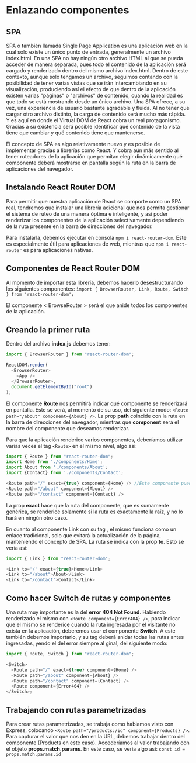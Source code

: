# Enlazando componentes

## SPA

SPA o también llamada Single Page Application es una aplicación web en la cual solo existe un único punto de entrada, generalmente un archivo index.html. En una SPA no hay ningún otro archivo HTML al que se pueda acceder de manera separada, pues todo el contenido de la aplicación será cargado y renderizado dentro del mismo archivo index.html. Dentro de este contexto, aunque solo tengamos un archivo, seguimos contando con la posibilidad de tener varias vistas que se irán intercambiando en su visualización, produciendo así el efecto de que dentro de la aplicación existen varias "páginas" o "archivos" de contenido, cuando la realidad es que todo se está mostrando desde un único archivo. Una SPA ofrece, a su vez, una experiencia de usuario bastante agradable y fluida. Al no tener que cargar otro archivo distinto, la carga de contenido será mucho más rápida. Y es aquí en donde el Virtual DOM de React cobra un real protagonismo. Gracias a su existencia será posible identificar qué contenido de la vista tiene que cambiar y qué contenido tiene que mantenerse.

El concepto de SPA es algo relativamente nuevo y es posible de implementar gracias a librerías como React. Y cobra aún más sentido al tener ruteadores de la aplicación que permitan elegir dinámicamente qué componente deberá mostrarse en pantalla según la ruta en la barra de aplicaciones del navegador.

## Instalando React Router DOM

Para permitir que nuestra aplicación de React se comporte como un SPA real, tendremos que instalar una librería adicional que nos permita gestionar el sistema de ruteo de una manera óptima e inteligente, y así poder renderizar los componentes de la aplicación selectivamente dependiendo de la ruta presente en la barra de direcciones del navegador.

Para instalarla, debemos ejecutar en consola `npm i react-router-dom`. Este es especialmente útil para aplicaciones de web, mientras que `npm i react-router` es para aplicaciones nativas.

## Componentes de React Router DOM

Al momento de importar esta librería, debemos hacerlo desestructurando los siguientes componentes: `ìmport { BrowserRouter, Link, Route, Switch } from 'react-router-dom';`

El componente < BrowseRouter > será el que anide todos los componentes de la aplicación.

## Creando la primer ruta

Dentro del archivo **index.js** debemos tener:

```javascript
import { BrowserRouter } from "react-router-dom";

ReactDOM.render(
  <BrowserRouter>
    <App />
  </BrowserRouter>,
  document.getElementById("root")
);
```

El componente **Route** nos permitirá indicar qué componente se renderizará en pantalla. Este se verá, al momento de su uso, del siguiente modo: `<Route path="/about" component={About} />`. La prop **path** coincide con la ruta en la barra de direcciones del navegador, mientras que **component** será el nombre del componente que deseamos renderizar.

Para que la aplicación renderice varios componentes, deberíamos utilizar varias veces el tag `<Route>` en el mismo nivel, algo así:

```javascript
import { Route } from "react-router-dom";
import Home from './components/Home';
import About from './components/About';
import {Contact} from './components/Contact';

<Route path="/" exact={true} component={Home} /> //Este componente puede dar problemas. Explicacion abajo
<Route path="/about" component={About} />
<Route path="/contact" component={Contact} />
```

La prop **exact** hace que la ruta del componente, que es sumamente genérica, se renderice solamente si la ruta es exactamente la raíz, y no lo hará en ningún otro caso.

En cuanto al componente Link con su tag <Link />, el mismo funciona como un enlace tradicional, solo que evitará la actualización de la página, manteniendo el concepto de SPA. La ruta se indica con la prop **to**. Esto se vería así:

```javascript
import { Link } from "react-router-dom";

<Link to='/' exact={true}>Home</Link>
<Link to="/about">About</Link>
<Link to="/contact">Contact</Link>
```

## Como hacer Switch de rutas y componentes

Una ruta muy importante es la del **error 404 Not Found**. Habiendo renderizado el mismo con `<Route component={Error404} />`, para indicar que el mismo se renderice cuando la ruta ingresada por el visitante no exista en la aplicación, deberemos usar el componente **Switch**. A este también debemos importarlo, y su tag deberá anidar todas las rutas antes ingresadas, yendo el del error siempre al ginal, del siguiente modo:

```javascript
import { Route, Switch } from "react-router-dom";

<Switch>
  <Route path="/" exact={true} component={Home} />
  <Route path="/about" component={About} />
  <Route path="/contact" component={Contact} />
  <Route component={Error404} />
</Switch>;
```

## Trabajando con rutas parametrizadas

Para crear rutas parametrizadas, se trabaja como habiamos visto con Express, colocando `<Route path="/products:/id" component={Products} />`. Para capturar el valor que nos den en la URL, debemos trabajar dentro del componente (Products en este caso). Accederíamos al valor trabajando con el objeto **props.match.params**. En este caso, se vería algo así: `const id = props.match.params.id`
